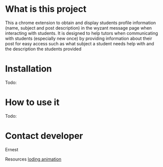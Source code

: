 # What is this project
This a chrome extension to obtain and display students profile information (name, subject and post description) in the wyzant message page when interacting with students.
It is designed to help tutors when communicating with students (especially new once) by providing information about their post for easy access such as what subject a student needs
help with and the description the students provided 

# Installation
Todo:

# How to use it
Todo:


# Contact developer
Ernest


Resources
[loding animation](https://loading.io/css/)